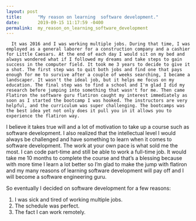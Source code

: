```yaml
---
layout: post
title:      "My reason on learning  software development."
date:       2019-09-15 11:17:59 -0400
permalink:  my_reason_on_learning_software_development
---
```





      It was 2016 and I was working multiple jobs. During that time, I was employed as a general laborer for a construction company and a cashier for Little Caesars. At the end of each day I would sit on my bed and always wondered what if I followed my dreams and take steps to gain success in the computer field. It took me 3 years to decide to give it a shot. The first step was to quit both jobs and find one that pays enough for me to survive after a couple of weeks searching, I became a landscaper. It wasn't the ideal job, but it helps me focus on my education. The final step was to find a school and I'm glad I did my research before jumping into something that wasn't for me. Then came Flatiron the software guru flatiron caught my interest immediately as soon as I started the bootcamp I was hooked. The instructors are very helpful, and the curriculum was super challenging. The bootcamps was the best idea yet not only does it pull you in it allows you to experience the flatiron way.
			
   I believe it takes true will and a lot of motivation to take up a course such as software development. I also realized that the intellectual level I would always be challenged and have something to learn when it comes to software development. The work at your own pace is what sold me the most. I can code part-time and still be able to work a full-time job. It would take me 10 months to complete the course and that’s a blessing because with more time I learn a lot better so I’m glad to make the jump with flatiron and my many reasons of learning software development will pay off and I will become a software engineering guru.
	 
So eventually I decided on software development for a few reasons:

1.	I was sick and tired of working multiple jobs.
2.	The schedule was perfect. 
3.	The fact I can work remotely.

 
